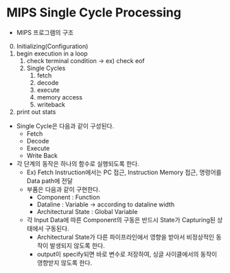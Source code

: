 # MIPS Single Cycle Processing

- MIPS 프로그램의 구조
0. Initializing(Configuration) 
1. begin execution in a loop
   1. check terminal condition -> ex) check eof
   2. Single Cycles
      1. fetch
      2. decode
      3. execute
      4. memory access
      5. writeback
2. print out stats

- Single Cycle은 다음과 같이 구성된다.
  - Fetch
  - Decode
  - Execute
  - Write Back
- 각 단계의 동작은 하나의 함수로 실행되도록 한다.
  - Ex) Fetch Instruction에서는 PC 접근, Instruction Memory 접근, 명령어를 Data path에 전달
  - 부품은 다음과 같이 구현한다. 
    - Component : Function
    - Dataline : Variable -> according to dataline width
    - Architectural State : Global Variable
  - 각 Input Data에 따른 Component의 구동은 반드시 State가 Capturing된 상태에서 구동된다. 
    - Architectural State가 다른 파이프라인에서 영향을 받아서 비정상적인 동작이 발생되지 않도록 한다.
    - output이 specify되면 바로 변수로 저장하여, 싱글 사이클에서의 동작이 영향받지 않도록 한다. 